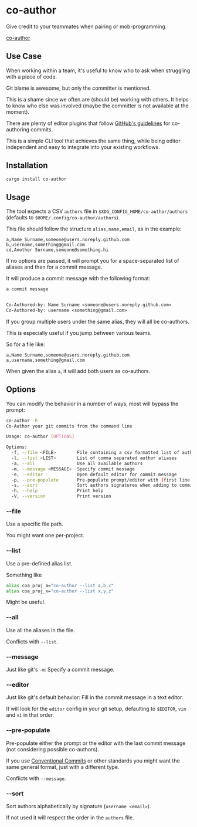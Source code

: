 # co-author

Give credit to your teammates when pairing or mob-programming.

[co-author](https://github.com/EricDriussi/co-author/assets/46979145/0946f729-e970-4e23-afcf-008d4d05e6a8)

## Use Case

When working within a team, it's useful to know who to ask when struggling with
a piece of code.

Git blame is awesome, but only the committer is mentioned.

This is a shame since we often are (should be) working with others.
It helps to know who else was involved (maybe the committer is not available
at the moment).

There are plenty of editor plugins that follow [GitHub's guidelines](https://docs.github.com/en/enterprise-cloud@latest/pull-requests/committing-changes-to-your-project/creating-and-editing-commits/creating-a-commit-with-multiple-authors#creating-co-authored-commits-on-the-command-line)
for co-authoring commits.

This is a simple CLI tool that achieves the same thing, while being editor independent
and easy to integrate into your existing workflows.

## Installation

```sh
cargo install co-author
```

## Usage

The tool expects a CSV `authors` file in `$XDG_CONFIG_HOME/co-author/authors`
(defaults to `$HOME/.config/co-author/authors`).

This file should follow the structure `alias,name,email`, as in the example:

```csv
a,Name Surname,someone@users.noreply.github.com
b,username,something@gmail.com
cd,Another Surname,someone@something.hi
```

If no options are passed, it will prompt you for a space-separated list of
aliases and then for a commit message.

It will produce a commit message with the following format:

```txt
a commit message


Co-Authored-by: Name Surname <someone@users.noreply.github.com>
Co-Authored-by: username <something@gmail.com>
```

If you group multiple users under the same alias, they will all be co-authors.

This is especially useful if you jump between various teams.

So for a file like:

```csv
a,Name Surname,someone@users.noreply.github.com
a,username,something@gmail.com
```

When given the alias `a`, it will add both users as co-authors.

## Options

You can modify the behavior in a number of ways, most will bypass the prompt:

```sh
co-author -h
Co-Author your git commits from the command line

Usage: co-author [OPTIONS]

Options:
  -f, --file <FILE>        File containing a csv formatted list of authors (alias,name,email)
  -l, --list <LIST>        List of comma separated author aliases
  -a, --all                Use all available authors
  -m, --message <MESSAGE>  Specify commit message
  -e, --editor             Open default editor for commit message
  -p, --pre-populate       Pre-populate prompt/editor with (first line of) last commit message
  -s, --sort               Sort authors signatures when adding to commit message
  -h, --help               Print help
  -V, --version            Print version
```

### --file

Use a specific file path.

You might want one per-project.

### --list

Use a pre-defined alias list.

Something like

```sh
alias coa_proj_a="co-author --list a,b,c"
alias coa_proj_x="co-author --list x,y,z"
```

Might be useful.

### --all

Use all the aliases in the file.

Conflicts with `--list`.

### --message

Just like git's `-m`: Specify a commit message.

### --editor

Just like git's default behavior: Fill in the commit message in a text editor.

It will look for the `editor` config in your git setup, defaulting to
`$EDITOR`, `vim` and `vi` in that order.

### --pre-populate

Pre-populate either the prompt or the editor with the last commit message
(not considering possible co-authors).

If you use [Conventional Commits](https://www.conventionalcommits.org/en/v1.0.0/)
or other standards you might want the same general format, just with a different
type.

Conflicts with `--message`.

### --sort

Sort authors alphabetically by signature (`username <email>`).

If not used it will respect the order in the `authors` file.
